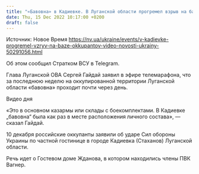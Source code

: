 ```yaml
---
title: "«Бавовна» в Кадиевке. В Луганской области прогремел взрыв на базе оккупантов — видео"
date: Thu, 15 Dec 2022 10:17:00 +0200
draft: false
---
```

Источник: Новое Время https://nv.ua/ukraine/events/v-kadievke-progremel-vzryv-na-baze-okkupantov-video-novosti-ukrainy-50291056.html


Об этом сообщил Стратком ВСУ в Telegram.

Глава Луганской ОВА Сергей Гайдай заявил в эфире телемарафона, что за последнюю неделю на оккупированной территории Луганской области «бавовна» проходит почти через день.

 Видео дня   

«Это в основном казармы или склады с боекомплектами. В Кадиевке „бавовна“ была как раз в месте расположения личного состава», — сказал Гайдай.

10 декабря российские оккупанты заявили об ударе Сил обороны Украины по частной гостинице в городе Кадиевка (Стаханов) Луганской области.

Речь идет о Гостевом доме Жданова, в котором находились члены ПВК Вагнер.
